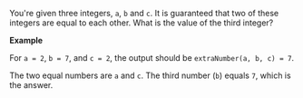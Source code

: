 You're given three integers, `a`, `b` and `c`. It is guaranteed that two of these integers are equal to each other. What is the value of the third integer?

**Example**

For `a = 2`, `b = 7`, and `c = 2`, the output should be
`extraNumber(a, b, c) = 7`.

The two equal numbers are `a` and `c`. The third number (`b`) equals `7`, which is the answer.
